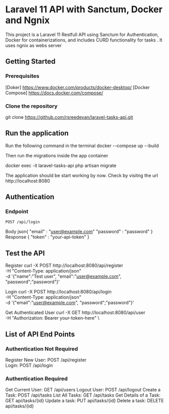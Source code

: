 # Laravel 11 API with Sanctum, Docker and Ngnix 
This project is a Laravel 11 Restfull API using Sanctum for Authentication, Docker for containerizations, and includes CURD functionality for tasks . It uses ngnix as webs server 

## Getting Started 
### Prerequisites 
 
[Doker] https://www.docker.com/products/docker-desktop/
[Docker Compose] https://docs.docker.com/compose/

### Clone the repository 
git clone https://github.com/rsreedevan/laravel-tasks-api.git

## Run the application 
Run the following command in the terminal 
docker --compose up --build 

Then run the migrations inside the app container 

docker exec -it laravel-tasks-api php artisan migrate 

The application should be start working by now. Check by visitng the url http://localhost:8080


## Authentication 

### Endpoint 
    POST /api/login 
Body 
    json{
        "email" : "user@example.com"
        "password" : "password"
    }
Response 
    {
        "token" : "your-api-token"
    }

## Test the API 

Register 
    curl -X POST http://localhost:8080/api/register \
    -H "Content-Type: application/json" \
    -d '{"name":"Test user", "email":"user@example.com", "password";"password"}'

Login 
    curl -X POST http://localhost:8080/api/login \
    -H "Content-Type: application/json" \
    -d '{"email":"user@example.com", "password";"password"}'

Get Authenticated User 
     curl -X GET http://localhost:8080/api/user \
    -H "Authorization: Bearer your-token-here" \
    

## List of API End Points 


### Authentication Not Required 
Register New User: POST /api/register  
Login: POST /api/login 

### Authentication Required 
Get Current User: GET /api/users 
Logout User:  POST /api/logout 
Create a Task: POST /api/tasks 
List All Tasks: GET /api/tasks 
Get Details of a Task: GET api/tasks/{id}
Update a task: PUT api/tasks/{id}
Delete a task: DELETE api/tasks/{id}

